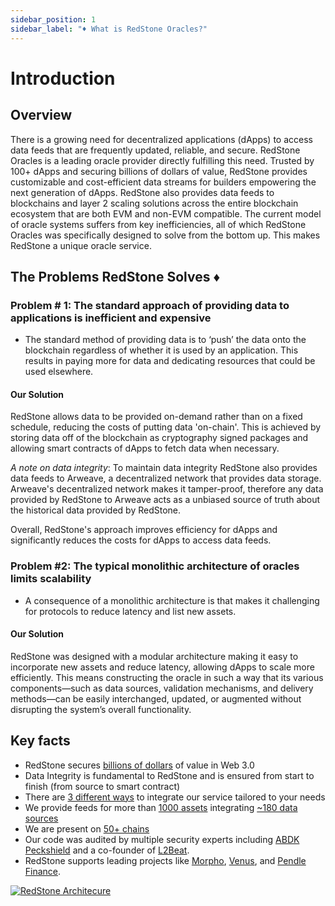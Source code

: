 ```yaml
---
sidebar_position: 1
sidebar_label: "♦️ What is RedStone Oracles?"
---
```


# Introduction

## Overview

There is a growing need for decentralized applications (dApps) to access data feeds that are frequently updated, reliable, and secure. RedStone Oracles is a leading oracle provider directly fulfilling this need. Trusted by 100+ dApps and securing billions of dollars of value, RedStone provides customizable and cost-efficient data streams for builders empowering the next generation of dApps. RedStone also provides data feeds to blockchains and layer 2 scaling solutions across the entire blockchain ecosystem that are both EVM and non-EVM compatible. The current model of oracle systems suffers from key inefficiencies, all of which RedStone Oracles was specifically designed to solve from the bottom up. This makes RedStone a unique oracle service.

## The Problems RedStone Solves ♦️

### Problem # 1: The standard approach of providing data to applications is inefficient and expensive

- The standard method of providing data is to ‘push’ the data onto the blockchain regardless of whether it is used by an application. This results in paying more for data and dedicating resources that could be used elsewhere.

#### Our Solution

RedStone allows data to be provided on-demand rather than on a fixed schedule, reducing the costs of putting data 'on-chain'. This is achieved by storing data off of the blockchain as cryptography signed packages and allowing smart contracts of dApps to fetch data when necessary.

_A note on data integrity_: To maintain data integrity RedStone also provides data feeds to Arweave, a decentralized network that provides data storage. Arweave's decentralized network makes it tamper-proof, therefore any data provided by RedStone to Arweave acts as a unbiased source of truth about the historical data provided by RedStone.

Overall, RedStone's approach improves efficiency for dApps and significantly reduces the costs for dApps to access data feeds.

### Problem #2: The typical monolithic architecture of oracles limits scalability

- A consequence of a monolithic architecture is that makes it challenging for protocols to reduce latency and list new assets.

#### Our Solution

RedStone was designed with a modular architecture making it easy to incorporate new assets and reduce latency, allowing dApps to scale more efficiently. This means constructing the oracle in such a way that its various components—such as data sources, validation mechanisms, and delivery methods—can be easily interchanged, updated, or augmented without disrupting the system’s overall functionality.

## Key facts

- RedStone secures [billions of dollars](https://defillama.com/oracles/RedStone?borrowed=true&doublecounted=true) of value in Web 3.0
- Data Integrity is fundamental to RedStone and is ensured from start to finish (from source to smart contract)
- There are [3 different ways](/docs/get-started/selecting-redstone-model) to integrate our service tailored to your needs
- We provide feeds for more than [1000 assets](https://app.redstone.finance/#/app/tokens) integrating [~180 data sources](https://app.redstone.finance/#/app/sources)
- We are present on [50+ chains](https://showroom.redstone.finance/)
- Our code was audited by multiple security experts including [ABDK](https://abdk.consulting/) [Peckshield](https://peckshield.com/) and a co-founder of [L2Beat](https://pl.linkedin.com/company/l2beat#:~:text=Join%20Piotr%20Szlachciak%20Cofounder%20%26%20CEO,insights%20shaping%20the%20%23DeFi%20landscape!).
- RedStone supports leading projects like [Morpho](https://morpho.org/), [Venus](https://venus.io/), and [Pendle Finance](https://www.pendle.finance/).

<a target="_blank" href="https://raw.githubusercontent.com/redstone-finance/redstone-docs/main/static/img/redstone-architecture-simple.png">
  <img alt="RedStone Architecure" src="/img/redstone-architecture-simple.png"/>
</a>
